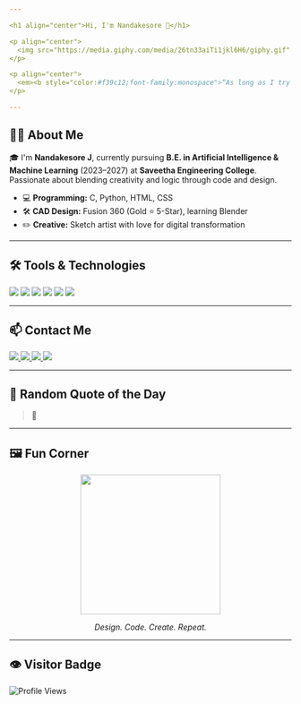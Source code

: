 ```yaml
---

<h1 align="center">Hi, I'm Nandakesore 👋</h1>

<p align="center">
  <img src="https://media.giphy.com/media/26tn33aiTi1jkl6H6/giphy.gif" width="200"/>
</p>

<p align="center">
  <em><b style="color:#f39c12;font-family:monospace">“As long as I try there are infinite chances”</b></em>
</p>

---
```


## 👨‍💻 About Me

🎓 I'm **Nandakesore J**, currently pursuing **B.E. in Artificial Intelligence & Machine Learning** (2023–2027) at **Saveetha Engineering College**. Passionate about blending creativity and logic through code and design.

- 💻 **Programming:** C, Python, HTML, CSS  
- 🛠️ **CAD Design:** Fusion 360 (Gold ⭐ 5-Star), learning Blender  
- ✏️ **Creative:** Sketch artist with love for digital transformation

---

## 🛠️ Tools & Technologies

<p align="left">
  <img src="https://img.shields.io/badge/C-00599C?style=for-the-badge&logo=c&logoColor=white"/>
  <img src="https://img.shields.io/badge/Python-3776AB?style=for-the-badge&logo=python&logoColor=white"/>
  <img src="https://img.shields.io/badge/HTML5-e34c26?style=for-the-badge&logo=html5&logoColor=white"/>
  <img src="https://img.shields.io/badge/CSS3-1572b6?style=for-the-badge&logo=css3&logoColor=white"/>
  <img src="https://img.shields.io/badge/Fusion%20360-ff6e00?style=for-the-badge&logo=autodesk&logoColor=white"/>
  <img src="https://img.shields.io/badge/Blender-f5792a?style=for-the-badge&logo=blender&logoColor=white"/>
</p>

---

## 📫 Contact Me

<p>
  <a href="https://www.linkedin.com/in/nandakesore-j-7b5317290" target="_blank">
    <img src="https://img.shields.io/badge/LinkedIn-0A66C2?style=for-the-badge&logo=linkedin&logoColor=white"/>
  </a>
  <a href="mailto:nandakesorej@gmail.com">
    <img src="https://img.shields.io/badge/Email-nandakesorej@gmail.com-D14836?style=for-the-badge&logo=gmail&logoColor=white"/>
  </a>
  <a href="https://leetcode.com/u/Nandakesore_Jaisankar/">
    <img src="https://img.shields.io/badge/LeetCode-000000?style=for-the-badge&logo=leetcode&logoColor=white"/>
  </a>
  <a href="https://www.hackerrank.com/profile/nandakesorejais1">
    <img src="https://img.shields.io/badge/HackerRank-2EC866?style=for-the-badge&logo=hackerrank&logoColor=white"/>
  </a>
</p>

---

## 🔄 Random Quote of the Day

> 📜 <!-- random-quote -->

---

## 🖼️ Fun Corner

<p align="center">
  <img src="https://media.giphy.com/media/fwbZnTftCXVocKzfxR/giphy.gif" width="250"/>
</p>

<p align="center">
  <em>Design. Code. Create. Repeat.</em>
</p>

---

## 👁️ Visitor Badge

<p align="left">
  <img src="https://komarev.com/ghpvc/?username=nandakesore&label=Profile+Views&color=blue&style=flat" alt="Profile Views"/>
</p>
